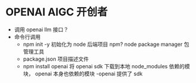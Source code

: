 # OPENAI AIGC 开创者

- 调用 openai llm 接口？
- 命令行调用
  - npm init -y 初始化为 node 后端项目
    npm? node package manager 包管理工具
  - package.json 项目描述文件
  - npm install openai
    将 openai sdk 下载到本地 node_modules
    依赖的模块， openai 本身也依赖的模块
    -openai 提供了 sdk
